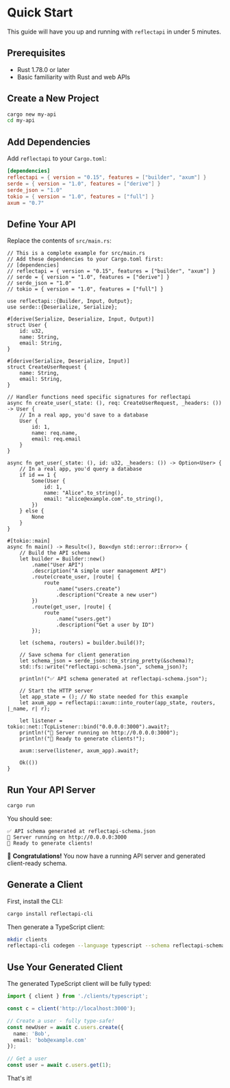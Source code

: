 # Quick Start

This guide will have you up and running with `reflectapi` in under 5 minutes.

## Prerequisites

- Rust 1.78.0 or later
- Basic familiarity with Rust and web APIs

## Create a New Project

```bash
cargo new my-api
cd my-api
```

## Add Dependencies

Add `reflectapi` to your `Cargo.toml`:

```toml
[dependencies]
reflectapi = { version = "0.15", features = ["builder", "axum"] }
serde = { version = "1.0", features = ["derive"] }
serde_json = "1.0"
tokio = { version = "1.0", features = ["full"] }
axum = "0.7"
```

## Define Your API

Replace the contents of `src/main.rs`:

```rust,ignore
// This is a complete example for src/main.rs
// Add these dependencies to your Cargo.toml first:
// [dependencies]
// reflectapi = { version = "0.15", features = ["builder", "axum"] }
// serde = { version = "1.0", features = ["derive"] }
// serde_json = "1.0"
// tokio = { version = "1.0", features = ["full"] }

use reflectapi::{Builder, Input, Output};
use serde::{Deserialize, Serialize};

#[derive(Serialize, Deserialize, Input, Output)]
struct User {
    id: u32,
    name: String,
    email: String,
}

#[derive(Serialize, Deserialize, Input)]
struct CreateUserRequest {
    name: String,
    email: String,
}

// Handler functions need specific signatures for reflectapi
async fn create_user(_state: (), req: CreateUserRequest, _headers: ()) -> User {
    // In a real app, you'd save to a database
    User { 
        id: 1, 
        name: req.name, 
        email: req.email 
    }
}

async fn get_user(_state: (), id: u32, _headers: ()) -> Option<User> {
    // In a real app, you'd query a database
    if id == 1 {
        Some(User {
            id: 1,
            name: "Alice".to_string(),
            email: "alice@example.com".to_string(),
        })
    } else {
        None
    }
}

#[tokio::main]
async fn main() -> Result<(), Box<dyn std::error::Error>> {
    // Build the API schema
    let builder = Builder::new()
        .name("User API")
        .description("A simple user management API")
        .route(create_user, |route| {
            route
                .name("users.create")
                .description("Create a new user")
        })
        .route(get_user, |route| {
            route
                .name("users.get")
                .description("Get a user by ID")
        });

    let (schema, routers) = builder.build()?;
    
    // Save schema for client generation
    let schema_json = serde_json::to_string_pretty(&schema)?;
    std::fs::write("reflectapi-schema.json", schema_json)?;
    
    println!("✅ API schema generated at reflectapi-schema.json");
    
    // Start the HTTP server
    let app_state = (); // No state needed for this example
    let axum_app = reflectapi::axum::into_router(app_state, routers, |_name, r| r);
    
    let listener = tokio::net::TcpListener::bind("0.0.0.0:3000").await?;
    println!("🚀 Server running on http://0.0.0.0:3000");
    println!("📖 Ready to generate clients!");
    
    axum::serve(listener, axum_app).await?;
    
    Ok(())
}
```

## Run Your API Server

```bash
cargo run
```

You should see:
```text
✅ API schema generated at reflectapi-schema.json
🚀 Server running on http://0.0.0.0:3000
📖 Ready to generate clients!
```

🎉 **Congratulations!** You now have a running API server and generated client-ready schema.

## Generate a Client

First, install the CLI:

```bash
cargo install reflectapi-cli
```

Then generate a TypeScript client:

```bash
mkdir clients
reflectapi-cli codegen --language typescript --schema reflectapi-schema.json --output clients/typescript
```

## Use Your Generated Client

The generated TypeScript client will be fully typed:

```typescript
import { client } from './clients/typescript';

const c = client('http://localhost:3000');

// Create a user - fully type-safe!
const newUser = await c.users.create({
  name: 'Bob',
  email: 'bob@example.com'
});

// Get a user
const user = await c.users.get(1);
```
That's it!
